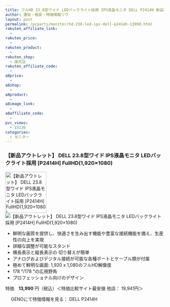 ```yaml
---
title: フルHD 23.8型ワイド LEDバックライト採用 IPS液晶モニタ DELL P2414H 新品アウトレット特価13,990円！
author: 激安・格安・特価情報ツウ
layout: post
permalink: /pcparts/monitor/hd-238-led-ips-dell-p2414h-13990.html
rakuten_affiliate_link:
  -
rakuten_price:
  -
rakuten_product:
  -
rakuten_shop:
  - 楽天店
rakuten_affiliate_code:
  -
a8price:
  -
a8shop:
  -
a8product:
  -
a8image_link:
  -
a8affiliate_code:
  -
pvc_views:
  - 15136
categories:
  - モニター
---
```

### 【新品アウトレット】 DELL 23.8型ワイド IPS液晶モニタ LEDバックライト採用 [P2414H] FullHD(1,920×1080)

<div class="img-bg2 img_L">
  <img border="0" alt="【新品アウトレット】 DELL 23.8型ワイド IPS液晶モニタ LEDバックライト採用 [P2414H] FullHD(1,920×1080) " src="//i0.wp.com/www.geno-web.jp/shopimages/genoweb/0000000338544.jpg?w=130"width="130" data-recalc-dims="1" /><br /> <img border="0" src="//i2.wp.com/www16.a8.net/0.gif?resize=1%2C1" alt="【新品アウトレット】 DELL 23.8型ワイド IPS液晶モニタ LEDバックライト採用 [P2414H] FullHD(1,920×1080) " data-recalc-dims="1" />
</div>

<!--more-->

  * 鮮明な画質を提供し、快適さを生み出す機能や豊富な接続機能を備え、生産性の向上を実現
  * 詳細な調整が可能なスタンド
  * 横長表示と縦長表示の 切り替えが簡単
  * アナログおよびデジタル接続が可能な各種ポートとケーブル類が付属
  * 極めて鮮明な画面: 1,920 x 1,080のフルHD解像度
  * 178 °/178 °の広視野角
  * プロフェッショナル向けのデザイン

特価　<span class="tokka-price"><strong>13,990</strong></span> 円（税込）＜特価比較サイト最安値 他店： 19,941円＞

　
GENOにて特価情報を見る： <span class="fs150p">DELL P2414H</span>